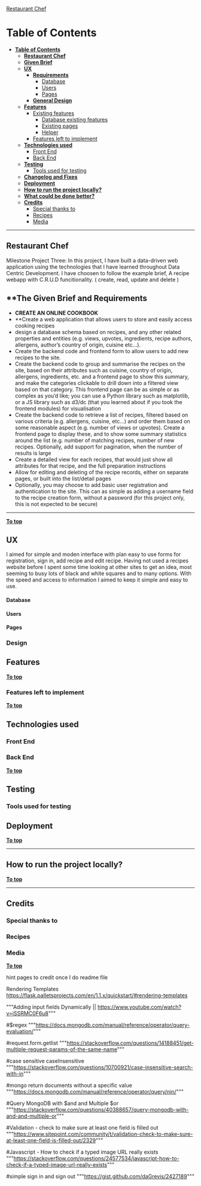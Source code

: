 [Restaurant Chef](https://taste-recipe.herokuapp.com/)

# **Table of Contents**

- [**Table of Contents**](#table-of-contents)
	- [**Restaurant Chef**](#restaurantchef)
	- [**Given Brief**](#brief)
	- [**UX**](#ux)
		- [**Requirements**](#requirements)
			- [Database](#database)
			- [Users](#users)
			- [Pages](#pages)
		- [**General Design**](#general-design)
	- [**Features**](#features)
		- [Existing features](#existing-features)
			- [Database existing features](#database-existing-features)
			- [Existing pages](#existing-pages)
			- [Helper](#helper)
		- [Features left to implement](#features-left-to-implement)
	- [**Technologies used**](#technologies-used)
		- [Front End](#front-end)
		- [Back End](#back-end)
	- [**Testing**](#testing)
		- [Tools used for testing](#tools-used-for-testing)
	- [**Changelog and Fixes**](#changelog-and-fixes)
	- [**Deployment**](#deployment)
	- [**How to run the project locally?**](#how-to-run-the-project-locally)
	- [**What could be done better?**](#what-could-be-done-better)
	- [**Credits**](#credits)
		- [Special thanks to](#special-thanks-to)
		- [Recipes](#recipes)
		- [Media](#media)

<hr />

## **Restaurant Chef**

Milestone Project Three:
In this project, I have built a data-driven web application using the technologies that I have learned throughout Data Centric Development. I have choosen to follow the example brief, A recipe webapp with C.R.U.D funcitionality. ( create, read, update and delete )


## **The Given Brief and Requirements
- **CREATE AN ONLINE COOKBOOK**
- **Create a web application that allows users to store and easily access cooking recipes
- design a database schema based on recipes, and any other related properties and entities (e.g. views, upvotes, ingredients, recipe authors, allergens, author’s country of origin, cuisine etc…).
- Create the backend code and frontend form to allow users to add new recipes to the site.
- Create the backend code to group and summarise the recipes on the site, based on their attributes such as cuisine, country of origin, allergens, ingredients, etc. and a frontend page to show this summary, and make the categories clickable to drill down into a filtered view based on that category. This frontend page can be as simple or as complex as you’d like; you can use a Python library such as matplotlib, or a JS library such as d3/dc (that you learned about if you took the frontend modules) for visualisation
- Create the backend code to retrieve a list of recipes, filtered based on various criteria (e.g. allergens, cuisine, etc…) and order them based on some reasonable aspect (e.g. number of views or upvotes). Create a frontend page to display these, and to show some summary statistics around the list (e.g. number of matching recipes, number of new recipes. Optionally, add support for pagination, when the number of results is large
- Create a detailed view for each recipes, that would just show all attributes for that recipe, and the full preparation instructions
- Allow for editing and deleting of the recipe records, either on separate pages, or built into the list/detail pages
- Optionally, you may choose to add basic user registration and authentication to the site. This can as simple as adding a username field to the recipe creation form, without a password (for this project only, this is not expected to be secure)
<hr />

[**To top**](#Table-of-Contents)

## **UX**
I aimed for simple and moden interface with plan easy to use forms for registration, sign in, add recipe and edit recipe.
Having not used a recipes website before I spent some time looking at other sites to get an idea, most seeming to busy lots of black and white squares and to many options. With the speed and access to information I aimed to keep it simple and easy to use.




#### Database

#### Users


#### Pages


### **Design**


## **Features**

[**To top**](#Table-of-Contents)

### Features left to implement

[**To top**](#Table-of-Contents)

## **Technologies used**

### Front End


### Back End
[**To top**](#Table-of-Contents)

## **Testing**

### Tools used for testing

## **Deployment**
[**To top**](#Table-of-Contents)

<hr />

## **How to run the project locally?**

[**To top**](#Table-of-Contents)

<hr />


## **Credits**

### Special thanks to


### Recipes


### Media


[**To top**](#Table-of-Contents)


hint pages to credit once I do readme file

Rendering Templates 
https://flask.palletsprojects.com/en/1.1.x/quickstart/#rendering-templates

"""Adding input fields Dynamically || https://www.youtube.com/watch?v=jSSRMC0F6u8"""

#$regex
"""https://docs.mongodb.com/manual/reference/operator/query-evaluation/"""

#request.form.getlist
"""https://stackoverflow.com/questions/14188451/get-multiple-request-params-of-the-same-name"""

#case sensitive caseInsensitive
"""https://stackoverflow.com/questions/10700921/case-insensitive-search-with-in"""

#mongo return documents without a specific value
"""https://docs.mongodb.com/manual/reference/operator/query/nin/"""

#Query MongoDB with $and and Multiple $or
"""https://stackoverflow.com/questions/40388657/query-mongodb-with-and-and-multiple-or"""

#Validation - check to make sure at least one field is filled out
"""https://www.sitepoint.com/community/t/validation-check-to-make-sure-at-least-one-field-is-filled-out/2329"""

#Javascript - How to check if a typed image URL really exists
"""https://stackoverflow.com/questions/24577534/javascript-how-to-check-if-a-typed-image-url-really-exists"""

#simple sign in and sign out 
"""https://gist.github.com/daGrevis/2427189"""